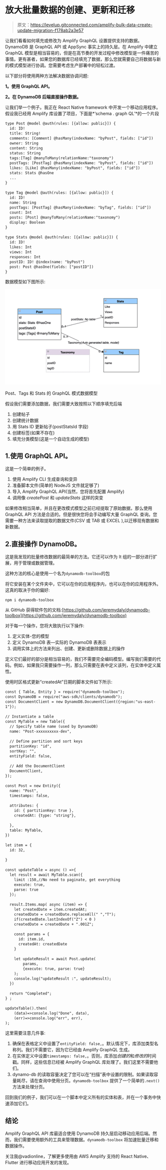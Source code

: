 # 放大批量数据的创建、更新和迁移

> 原文：<https://levelup.gitconnected.com/amplify-bulk-data-create-update-migration-f178ab2a3e57>

让我们看看如何填充或修改为 Amplify GraphQL 设置提供支持的数据。DynamoDB 是 GraphQL API 或 AppSync 事实上的持久层。在 Amplify 中建立 GraphQL 模型是相当容易的，但是在高节奏的开发过程中修改模型是一件痛苦的事情。更有甚者，如果您的数据库已经填充了数据，那么您就需要自己将数据与新的模式模型进行协调。您需要考虑生产部署中的轻松过渡。

以下部分将使用两种方法解决数据协调问题:

**1。使用 GraphQL API。**

**2。在 DynamoDB 后端直接操作数据。**

让我们举一个例子。我正在 React Native framework 中开发一个移动应用程序。假设我已经用 Amplify 库设置了项目，下面是*‘schema . graph QL’*的一个片段

```
type Post @model @auth(rules: [{allow: public}]) {
  id: ID!
  title: String!
  comments: [Comment] @hasMany(indexName: "byPost", fields: ["id"])
  owner: String
  content: String
  status: String
  tags:[Tag] @manyToMany(relationName:"taxonomy")
  postTags: [PostTag] @hasMany(indexName: "byPost", fields: ["id"])
  likes: [Like] @hasMany(indexName: "byPost", fields: ["id"])
  stats: Stats @hasOne
  ...
}

type Tag @model @auth(rules: [{allow: public}]) {
  id: ID!
  name: String
  postTags: [PostTag] @hasMany(indexName: "byTag", fields: ["id"])
  count: Int
  posts: [Post] @manyToMany(relationName:"taxonomy")
  display: Boolean
}

type Stats @model @auth(rules: [{allow: public}]) {
  id: ID!
  likes: Int
  views: Int
  responses: Int
  postID: ID! @index(name: "byPost")
  post: Post @hasOne(fields: ["postID"])
}
```

数据模型如下图所示:

![](img/d1a6be3372634c8c173620ea572b3f56.png)

Post、Tags 和 Stats 的 GraphQL 模式数据模型

假设我们需要添加数据，我们需要大致按照以下顺序填充后端

1.  创建帖子
2.  创建统计数据
3.  用 Stats ID 更新帖子(postStatsId 字段)
4.  创建标签(如果不存在)
5.  填充分类模型(这是一个自动生成的模型)

## 1.使用 GraphQL API。

这是一个简单的例子。

1.  使用 Amplify CLI 生成查询和变异
2.  准备脚本文件(简单的 NodeJS 文件就足够了)
3.  导入 Amplify GraphQL API(当然，您将首先配置 Amplify)
4.  调用像 *createPost* 和 *updateStats* 这样的突变

如果修改相当简单，并且在更改模式模型之前已经提取了原始数据，那么使用 GraphQL API 方法是合适的。但是很快您将会手动编写大量 GraphQL 查询。您需要一种方法来读取提取的数据文件(CSV 或 TAB 或 EXCEL ),以迁移现有数据和新数据。

## 2.直接操作 DynamoDB。

这是我发现的批量修改数据的最简单的方法。它还可以作为 It 组的一部分进行扩展，用于管理或数据管理。

这种方法的核心是使用一个名为`dynamodb-toolbox`的包

将它安装在某个文件夹中，它可以在你的应用程序内，也可以在你的应用程序外。这真的取决于你的偏好:

```
npm i dynamodb-toolbox
```

从 GitHub 获得软件包的文档:[https://github.com/jeremydaly/dynamodb-toolbox](https://github.com/jeremydaly/dynamodb-toolbox)

对于每一个操作，您将大致执行以下操作:

1.  定义实体-您的模型
2.  定义 DynamoDB 表—实际的 DynamoDB 表表示
3.  调用实体上的方法来列出、创建、更新或删除数据上的操作

定义它们最好的部分是相当容易的，我们不需要完全编码模型。编写我们需要的代码。例如，如果我只需要操作一列，那么只需要在表中定义该列，在实体中定义属性。

使用时区格式更新“createdAt”日期的脚本文件如下所示:

```
const { Table, Entity } = require("dynamodb-toolbox");
const DynamoDB = require("aws-sdk/clients/dynamodb");
const DocumentClient = new DynamoDB.DocumentClient({region:"us-east-1"});

// Instantiate a table
const MyTable = new Table({
  // Specify table name (used by DynamoDB)
  name: "Post-xxxxxxxxxx-dev",

  // Define partition and sort keys
  partitionKey: "id",
  sortKey: "",
  entityField: false,

  // Add the DocumentClient
  DocumentClient,
});

const Post = new Entity({
  name: "Post",
  timestamps: false,

  attributes: {
    id: { partitionKey: true },
    createdAt: {type: "string"},

  },
  table: MyTable,
})

let item = {
  id: 32,

}

const updateTable = async () =>{
  let result = await MyTable.scan({
    limit :150,//No need to paginate, get everything
    execute: true,
    parse: true
  });

  result.Items.map( async (item) => {
    let createdDate = item.createdAt;
    createdDate = createdDate.replaceAll(" ","T");
    if(createdDate.lastIndexOf("Z") < 0 ) 
	createdDate = createdDate + ".001Z";

    const params = {
      id: item.id,
      createdAt: createdDate
    }

    let updateResult = await Post.update(
		params, 
		{execute: true, parse: true}
	);
    console.log("updateResult :", updateResult);
  })

  return "Completed";
} ;

updateTable().then(
    (data)=>console.log("Done", data),
    (err)=>console.log("err", err),
);
```

这里需要注意几件事:

1.  确保在表格定义中设置了`entityField: false,`。默认情况下，库添加类型名称列。我们不需要它，因为它已经由 Amplify GraphQL 生成。
2.  在实体定义中设置`timestamps: false,`。否则，库添加*创建的*和*修改的*时间戳。同样，这些信息已经被 Amplify GraphQL 库处理了。我们这里不需要他们。
3.  dynamo-db 的读取容量决定了您可以在“扫描”表中设置的限制。如果读取容量耗尽，请在查询中使用分页。`dynamodb-toolbox` 提供了一个简单的`.next()`方法来处理分页。

回到我们的例子，我们可以在一个脚本中定义所有的实体和表，并在一个事务中快速添加它们。

## 结论

Amplify GraphQL API 库最适合使用 DynamoDB 持久层启动移动应用后端。然而，我们需要使用额外的工具来管理数据。`dynamodb-toolbox` 将加速批量迁移和数据操作。

关注我@vadionline，了解更多使用由 AWS Amplify 支持的 React Native、Flutter 进行移动应用开发的发现。